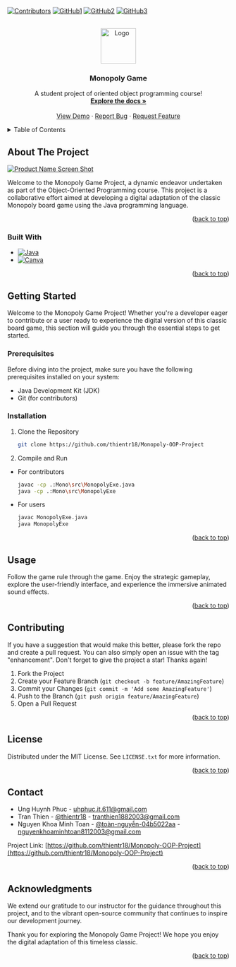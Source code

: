 <!-- Improved compatibility of back to top link: See: https://github.com/othneildrew/Best-README-Template/pull/73 -->
<a name="readme-top"></a>
<!--
*** Thanks for checking out the Best-README-Template. If you have a suggestion
*** that would make this better, please fork the repo and create a pull request
*** or simply open an issue with the tag "enhancement".
*** Don't forget to give the project a star!
*** Thanks again! Now go create something AMAZING! :D
-->



<!-- PROJECT SHIELDS -->
<!--
*** I'm using markdown "reference style" links for readability.
*** Reference links are enclosed in brackets [ ] instead of parentheses ( ).
*** See the bottom of this document for the declaration of the reference variables
*** for contributors-url, forks-url, etc. This is an optional, concise syntax you may use.
*** https://www.markdownguide.org/basic-syntax/#reference-style-links
-->
[![Contributors][contributors-shield]][contributors-url]
[![GitHub1][github1-shield]][github1-url]
[![GitHub2][github2-shield]][github2-url]
[![GitHub3][github3-shield]][github3-url]

<!-- PROJECT LOGO -->
<br />
<div align="center">
  <a href="https://hcmiu.edu.vn/">
    <img src="https://hcmiu.edu.vn/wp-content/uploads/2017/08/logo-vector-IU-01.png" alt="Logo" width="80" height="80">
  </a>

  <h3 align="center">Monopoly Game</h3>

  <p align="center">
    A student project of oriented object programming course!
    <br />
    <a href="https://github.com/thientr18/Monopoly-OOP-Project/issues"><strong>Explore the docs »</strong></a>
    <br />
    <br />
    <a href="https://github.com/thientr18/Monopoly-OOP-Project/issues">View Demo</a>
    ·
    <a href="https://github.com/thientr18/Monopoly-OOP-Project/issues">Report Bug</a>
    ·
    <a href="https://github.com/thientr18/Monopoly-OOP-Project/issues">Request Feature</a>
  </p>
</div>



<!-- TABLE OF CONTENTS -->
<details>
  <summary>Table of Contents</summary>
  <ol>
    <li>
      <a href="#about-the-project">About The Project</a>
      <ul>
        <li><a href="#built-with">Built With</a></li>
      </ul>
    </li>
    <li>
      <a href="#getting-started">Getting Started</a>
      <ul>
        <li><a href="#prerequisites">Prerequisites</a></li>
        <li><a href="#installation">Installation</a></li>
      </ul>
    </li>
    <li><a href="#usage">Usage</a></li>
    <li><a href="#contributing">Contributing</a></li>
    <li><a href="#license">License</a></li>
    <li><a href="#contact">Contact</a></li>
    <li><a href="#acknowledgments">Acknowledgments</a></li>
  </ol>
</details>



<!-- ABOUT THE PROJECT -->
## About The Project

[![Product Name Screen Shot][product-screenshot]](https://github.com/thientr18/Monopoly-OOP-Project/blob/3eb3dde482359e0929e2b03bf4468636d51d52de/Mono/media/Image/Monomoly_Board.png)

Welcome to the Monopoly Game Project, a dynamic endeavor undertaken as part of the Object-Oriented Programming course. This project is a collaborative effort aimed at developing a digital adaptation of the classic Monopoly board game using the Java programming language.

<p align="right">(<a href="#readme-top">back to top</a>)</p>



### Built With

* [![Java][Java-shield]][Java-url]
* [![Canva][Canva-shield]][Canva-url]

<p align="right">(<a href="#readme-top">back to top</a>)</p>



<!-- GETTING STARTED -->
## Getting Started

Welcome to the Monopoly Game Project! Whether you're a developer eager to contribute or a user ready to experience the digital version of this classic board game, this section will guide you through the essential steps to get started.

### Prerequisites

Before diving into the project, make sure you have the following prerequisites installed on your system:

* Java Development Kit (JDK)
* Git (for contributors)

### Installation

1. Clone the Repository
   ```sh
   git clone https://github.com/thientr18/Monopoly-OOP-Project

   ```
2. Compile and Run
* For contributors
   ```sh
   javac -cp .:Mono\src\MonopolyExe.java
   java -cp .:Mono\src\MonopolyExe

   ```
* For users
   ```sh
   javac MonopolyExe.java
   java MonopolyExe

   ```

<p align="right">(<a href="#readme-top">back to top</a>)</p>



<!-- USAGE EXAMPLES -->
## Usage

Follow the game rule through the game. Enjoy the strategic gameplay, explore the user-friendly interface, and experience the immersive animated sound effects.

<p align="right">(<a href="#readme-top">back to top</a>)</p>



<!-- CONTRIBUTING -->
## Contributing

If you have a suggestion that would make this better, please fork the repo and create a pull request. You can also simply open an issue with the tag "enhancement".
Don't forget to give the project a star! Thanks again!

1. Fork the Project
2. Create your Feature Branch (`git checkout -b feature/AmazingFeature`)
3. Commit your Changes (`git commit -m 'Add some AmazingFeature'`)
4. Push to the Branch (`git push origin feature/AmazingFeature`)
5. Open a Pull Request

<p align="right">(<a href="#readme-top">back to top</a>)</p>



<!-- LICENSE -->
## License

Distributed under the MIT License. See `LICENSE.txt` for more information.

<p align="right">(<a href="#readme-top">back to top</a>)</p>



<!-- CONTACT -->
## Contact

* Ung Huynh Phuc - uhphuc.it.611@gmail.com
* Tran Thien - [@thientr18](https://www.linkedin.com/in/thientr18/) - tranthien1882003@gmail.com
* Nguyen Khoa Minh Toan - [@toàn-nguyễn-04b5022aa](https://www.linkedin.com/in/to%C3%A0n-nguy%E1%BB%85n-04b5022aa/) - nguyenkhoaminhtoan8112003@gmail.com

Project Link: [https://github.com/thientr18/Monopoly-OOP-Project](https://github.com/thientr18/Monopoly-OOP-Project)

<p align="right">(<a href="#readme-top">back to top</a>)</p>



<!-- ACKNOWLEDGMENTS -->
## Acknowledgments

We extend our gratitude to our instructor for the guidance throughout this project, and to the vibrant open-source community that continues to inspire our development journey.

Thank you for exploring the Monopoly Game Project! We hope you enjoy the digital adaptation of this timeless classic.

<p align="right">(<a href="#readme-top">back to top</a>)</p>



<!-- MARKDOWN LINKS & IMAGES -->
<!-- https://www.markdownguide.org/basic-syntax/#reference-style-links -->
[contributors-shield]: https://img.shields.io/badge/3-1?style=for-the-badge&label=MAIN%20CONTRIBUTORS&labelColor=white&color=black
[contributors-url]: https://github.com/thientr18/Monopoly-OOP-Project/graphs/contributors
[github1-shield]: https://img.shields.io/badge/GitHub-1?style=for-the-badge&logo=github&labelColor=red&color=red
[github1-url]: https://github.com/thientr18
[github2-shield]: https://img.shields.io/badge/GitHub-1?style=for-the-badge&logo=github&labelColor=pink&color=pink
[github2-url]: https://github.com/uhphuc
[github3-shield]: https://img.shields.io/badge/GitHub-1?style=for-the-badge&logo=github&labelColor=blue&color=blue
[github3-url]: https://github.com/mtonzz
[product-screenshot]: images/screenshot.png
[Java-shield]: https://img.shields.io/badge/java-%23ED8B00.svg?style=for-the-badge&logo=openjdk&logoColor=white
[Java-url]: https://www.java.com
[Canva-shield]: https://img.shields.io/badge/Canva-%2300C4CC.svg?style=for-the-badge&logo=Canva&logoColor=white
[Canva-url]: https://www.canva.com/
